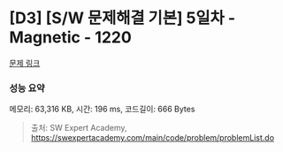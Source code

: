 # [D3] [S/W 문제해결 기본] 5일차 - Magnetic - 1220 

[문제 링크](https://swexpertacademy.com/main/code/problem/problemDetail.do?contestProbId=AV14hwZqABsCFAYD) 

### 성능 요약

메모리: 63,316 KB, 시간: 196 ms, 코드길이: 666 Bytes



> 출처: SW Expert Academy, https://swexpertacademy.com/main/code/problem/problemList.do